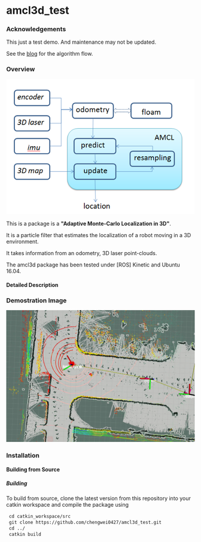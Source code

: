 # amcl3d_test

### Acknowledgements

This just a test demo. And maintenance may not be updated.

See the [blog](https://blog.csdn.net/u012700322/article/details/120032339) for the algorithm flow.

### Overview

![image](https://github.com/chengwei0427/amcl3d_test/blob/master/doc/flow.png)

This is a package is a **"Adaptive Monte-Carlo Localization in 3D"**.

It is a particle filter that estimates the localization of a robot moving in a 3D environment.

It takes information from an odometry, 3D laser point-clouds.


The amcl3d package has been tested under [ROS] Kinetic and Ubuntu 16.04.

#### Detailed Description




### Demostration Image

![image](https://github.com/chengwei0427/amcl3d_test/blob/master/doc/pf_demo.png)

### Installation

#### Building from Source

##### Building

To build from source, clone the latest version from this repository into your catkin workspace and compile the package using

     cd catkin_workspace/src
     git clone https://github.com/chengwei0427/amcl3d_test.git
     cd ../
     catkin build


